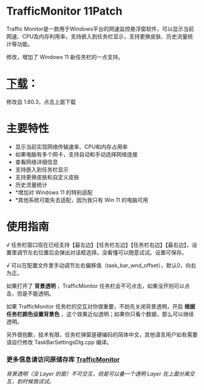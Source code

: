 # TrafficMonitor 11Patch
Traffic Monitor是一款用于Windows平台的网速监控悬浮窗软件，可以显示当前网速、CPU及内存利用率，支持嵌入到任务栏显示，支持更换皮肤、历史流量统计等功能。

修改，增加了 Windows 11 新任务栏的一点支持。

# [下载](https://github.com/ZetaSp/TrafficMonitor/releases/latest)：

修改自 1.80.3，点击上面下载

# 主要特性
* 显示当前实现网络传输速率、CPU和内存占用率
* 如果电脑有多个网卡，支持自动和手动选择网络连接
* 查看网络详细信息
* 支持嵌入到任务栏显示
* 支持更换皮肤和自定义皮肤
* 历史流量统计
* *增加对 Windows 11 的特别适配
* *其他系统可能失去适配，因为我只有 Win 11 的电脑可用

# 使用指南

√ 任务栏窗口现在已经支持【最左边】【任务栏左边】【任务栏右边】【最右边】，设置里调节左右位置后会弹出对话框选择。没看懂可以随意试试。设置可保存。

√ 可以在配置文件里手动调节左右偏移值（task_bar_wnd_offset），默认0，向右为正。

如果打开了 **背景透明** ，TrafficMonitor 任务栏会不可点击，如果没开则可以点击，但是不能透明。

如果 TrafficMonitor 任务栏的交互对你很重要，不妨先关闭背景透明，开启 **根据任务栏颜色设置背景色** ，这个效果近似透明；如果你只看个数据，那么可以继续透明。

另外很抱歉，技术有限，任务栏弹窗是硬编码的简体中文，其他语言用户如有需要请自行修改 TaskBarSettingsDlg.cpp 编译。

### 更多信息请访问原储存库 [TrafficMonitor](https://github.com/zhongyang219/TrafficMonitor)

_背景透明（没 Layer 的窗）不可交互，但是可以叠一个透明 Layer 在上面分离交互，到时候我试试。_
